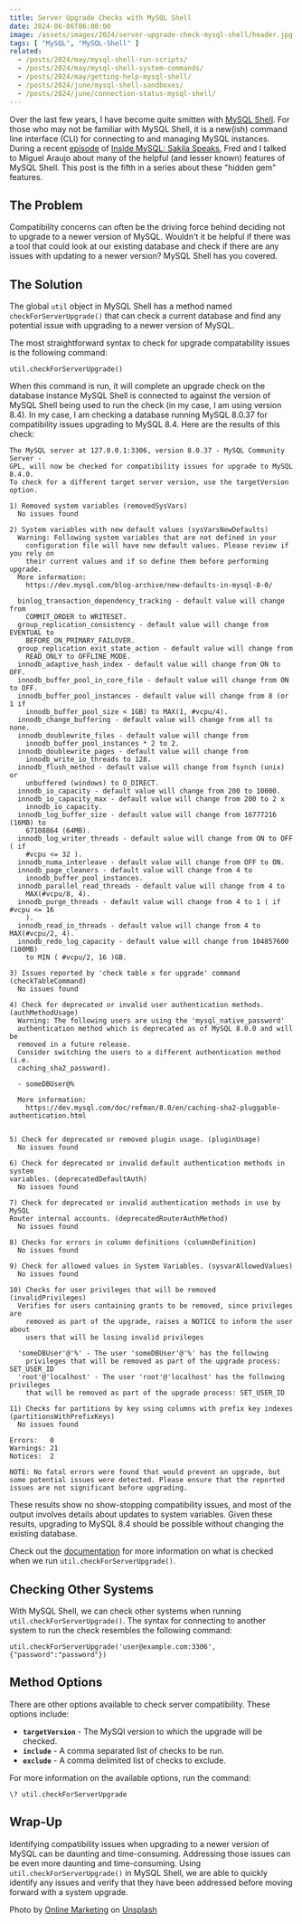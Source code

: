 ```yaml
---
title: Server Upgrade Checks with MySQL Shell
date: 2024-06-06T06:00:00
image: /assets/images/2024/server-upgrade-check-mysql-shell/header.jpg
tags: [ "MySQL", "MySQL-Shell" ]
related:
  - /posts/2024/may/mysql-shell-run-scripts/
  - /posts/2024/may/mysql-shell-system-commands/
  - /posts/2024/may/getting-help-mysql-shell/
  - /posts/2024/june/mysql-shell-sandboxes/
  - /posts/2024/june/connection-status-mysql-shell/
---
```


Over the last few years, I have become quite smitten with [MySQL Shell](https://dev.mysql.com/doc/mysql-shell/8.0/en/). For those who may not be familiar with MySQL Shell, it is a new(ish) command line interface (CLI) for connecting to and managing MySQL instances. During a recent [episode](https://insidemysql.libsyn.com/mysql-shell-does-all-the-things) of [Inside MySQL: Sakila Speaks](https://insidemysql.libsyn.com/), Fred and I talked to Miguel Araujo about many of the helpful (and lesser known) features of MySQL Shell. This post is the fifth in a series about these "hidden gem" features.

## The Problem

Compatibility concerns can often be the driving force behind deciding not to upgrade to a newer version of MySQL. Wouldn't it be helpful if there was a tool that could look at our existing database and check if there are any issues with updating to a newer version? MySQL Shell has you covered.

## The Solution

The global `util` object in MySQL Shell has a method named `checkForServerUpgrade()` that can check a current database and find any potential issue with upgrading to a newer version of MySQL.

The most straightforward syntax to check for upgrade compatability issues is the following command:

```shell
util.checkForServerUpgrade()
```

When this command is run, it will complete an upgrade check on the database instance MySQL Shell is connected to against the version of MySQL Shell being used to run the check (in my case, I am using version 8.4). In my case, I am checking a database running MySQL 8.0.37 for compatibility issues upgrading to MySQL 8.4. Here are the results of this check:

```text
The MySQL server at 127.0.0.1:3306, version 8.0.37 - MySQL Community Server -
GPL, will now be checked for compatibility issues for upgrade to MySQL 8.4.0.
To check for a different target server version, use the targetVersion option.

1) Removed system variables (removedSysVars)
  No issues found

2) System variables with new default values (sysVarsNewDefaults)
  Warning: Following system variables that are not defined in your
    configuration file will have new default values. Please review if you rely on
    their current values and if so define them before performing upgrade.
  More information:
    https://dev.mysql.com/blog-archive/new-defaults-in-mysql-8-0/

  binlog_transaction_dependency_tracking - default value will change from
    COMMIT_ORDER to WRITESET.
  group_replication_consistency - default value will change from EVENTUAL to
    BEFORE_ON_PRIMARY_FAILOVER.
  group_replication_exit_state_action - default value will change from
    READ_ONLY to OFFLINE_MODE.
  innodb_adaptive_hash_index - default value will change from ON to OFF.
  innodb_buffer_pool_in_core_file - default value will change from ON to OFF.
  innodb_buffer_pool_instances - default value will change from 8 (or 1 if
    innodb_buffer_pool_size < 1GB) to MAX(1, #vcpu/4).
  innodb_change_buffering - default value will change from all to none.
  innodb_doublewrite_files - default value will change from
    innodb_buffer_pool_instances * 2 to 2.
  innodb_doublewrite_pages - default value will change from
    innodb_write_io_threads to 128.
  innodb_flush_method - default value will change from fsynch (unix) or
    unbuffered (windows) to O_DIRECT.
  innodb_io_capacity - default value will change from 200 to 10000.
  innodb_io_capacity_max - default value will change from 200 to 2 x
    innodb_io_capacity.
  innodb_log_buffer_size - default value will change from 16777216 (16MB) to
    67108864 (64MB).
  innodb_log_writer_threads - default value will change from ON to OFF ( if
    #vcpu <= 32 ).
  innodb_numa_interleave - default value will change from OFF to ON.
  innodb_page_cleaners - default value will change from 4 to
    innodb_buffer_pool_instances.
  innodb_parallel_read_threads - default value will change from 4 to
    MAX(#vcpu/8, 4).
  innodb_purge_threads - default value will change from 4 to 1 ( if #vcpu <= 16
    ).
  innodb_read_io_threads - default value will change from 4 to MAX(#vcpu/2, 4).
  innodb_redo_log_capacity - default value will change from 104857600 (100MB)
    to MIN ( #vcpu/2, 16 )GB.

3) Issues reported by 'check table x for upgrade' command (checkTableCommand)
  No issues found

4) Check for deprecated or invalid user authentication methods.
(authMethodUsage)
  Warning: The following users are using the 'mysql_native_password'
  authentication method which is deprecated as of MySQL 8.0.0 and will be
  removed in a future release.
  Consider switching the users to a different authentication method (i.e.
  caching_sha2_password).

  - someDBUser@%

  More information:
    https://dev.mysql.com/doc/refman/8.0/en/caching-sha2-pluggable-authentication.html


5) Check for deprecated or removed plugin usage. (pluginUsage)
  No issues found

6) Check for deprecated or invalid default authentication methods in system
variables. (deprecatedDefaultAuth)
  No issues found

7) Check for deprecated or invalid authentication methods in use by MySQL
Router internal accounts. (deprecatedRouterAuthMethod)
  No issues found

8) Checks for errors in column definitions (columnDefinition)
  No issues found

9) Check for allowed values in System Variables. (sysvarAllowedValues)
  No issues found

10) Checks for user privileges that will be removed (invalidPrivileges)
  Verifies for users containing grants to be removed, since privileges are
    removed as part of the upgrade, raises a NOTICE to inform the user about
    users that will be losing invalid privileges

  'someDBUser'@'%' - The user 'someDBUser'@'%' has the following
    privileges that will be removed as part of the upgrade process: SET_USER_ID
  'root'@'localhost' - The user 'root'@'localhost' has the following privileges
    that will be removed as part of the upgrade process: SET_USER_ID

11) Checks for partitions by key using columns with prefix key indexes
(partitionsWithPrefixKeys)
  No issues found

Errors:   0
Warnings: 21
Notices:  2

NOTE: No fatal errors were found that would prevent an upgrade, but some potential issues were detected. Please ensure that the reported issues are not significant before upgrading.
```

These results show no show-stopping compatibility issues, and most of the output involves details about updates to system variables. Given these results, upgrading to MySQL 8.4 should be possible without changing the existing database.

Check out the [documentation](https://dev.mysql.com/doc/mysql-shell/8.4/en/mysql-shell-utilities-upgrade.html#mysql-utilities-upgrade-checks) for more information on what is checked when we run `util.checkForServerUpgrade()`.

## Checking Other Systems

With MySQL Shell, we can check other systems when running `util.checkForServerUpgrade()`. The syntax for connecting to another system to run the check resembles the following command:

```shell
util.checkForServerUpgrade('user@example.com:3306', {"password":"password"})
```

## Method Options

There are other options available to check server compatibility. These options include:

* **`targetVersion`** - The MySQl version to which the upgrade will be checked.
* **`include`** - A comma separated list of checks to be run.
* **`exclude`** - A comma delimited list of checks to exclude.

For more information on the available options, run the command:

```shell
\? util.checkForServerUpgrade
```

## Wrap-Up

Identifying compatibility issues when upgrading to a newer version of MySQL can be daunting and time-consuming. Addressing those issues can be even more daunting and time-consuming. Using `util.checkForServerUpgrade()` in MySQL Shell, we are able to quickly identify any issues and verify that they have been addressed before moving forward with a system upgrade.

Photo by <a href="https://unsplash.com/@impulsq?utm_content=creditCopyText&utm_medium=referral&utm_source=unsplash">Online Marketing</a> on <a href="https://unsplash.com/photos/doctor-holding-red-stethoscope-hIgeoQjS_iE?utm_content=creditCopyText&utm_medium=referral&utm_source=unsplash">Unsplash</a>
  